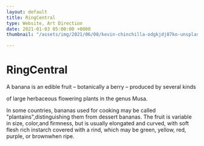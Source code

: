 ```yaml
---
layout: default
title: RingCentral
type: Website, Art Direction
date: 2021-01-03 05:00:00 +0000
thumbnail: "/assets/img/2021/06/08/kevin-chinchilla-odgkjdj87ko-unsplash.jpg"

---
```

# RingCentral

A banana is an edible fruit – botanically a berry – produced by several kinds

of large herbaceous flowering plants in the genus Musa.

  
In some countries, bananas used for cooking may be called "plantains",distinguishing them from dessert bananas. The fruit is variable in size, color,and firmness, but is usually elongated and curved, with soft flesh rich instarch covered with a rind, which may be green, yellow, red, purple, or brownwhen ripe.